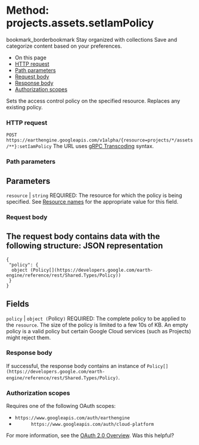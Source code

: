 
#  Method: projects.assets.setIamPolicy
bookmark_borderbookmark Stay organized with collections  Save and categorize content based on your preferences.
  * On this page
  * [HTTP request](https://developers.google.com/earth-engine/reference/rest/v1alpha/projects.assets/setIamPolicy#http-request)
  * [Path parameters](https://developers.google.com/earth-engine/reference/rest/v1alpha/projects.assets/setIamPolicy#path-parameters)
  * [Request body](https://developers.google.com/earth-engine/reference/rest/v1alpha/projects.assets/setIamPolicy#request-body)
  * [Response body](https://developers.google.com/earth-engine/reference/rest/v1alpha/projects.assets/setIamPolicy#response-body)
  * [Authorization scopes](https://developers.google.com/earth-engine/reference/rest/v1alpha/projects.assets/setIamPolicy#authorization-scopes)


Sets the access control policy on the specified resource. Replaces any existing policy.
### HTTP request
`POST https://earthengine.googleapis.com/v1alpha/{resource=projects/*/assets/**}:setIamPolicy`
The URL uses [gRPC Transcoding](https://google.aip.dev/127) syntax.
### Path parameters
Parameters  
---  
`resource` |  `string` REQUIRED: The resource for which the policy is being specified. See [Resource names](https://cloud.google.com/apis/design/resource_names) for the appropriate value for this field.  
### Request body
The request body contains data with the following structure:
JSON representation  
---  
```
{
 "policy": {
  object (Policy[](https://developers.google.com/earth-engine/reference/rest/Shared.Types/Policy))
 }
}
```
  
Fields  
---  
`policy` |  `object (`Policy[](https://developers.google.com/earth-engine/reference/rest/Shared.Types/Policy)`)` REQUIRED: The complete policy to be applied to the `resource`. The size of the policy is limited to a few 10s of KB. An empty policy is a valid policy but certain Google Cloud services (such as Projects) might reject them.  
### Response body
If successful, the response body contains an instance of `Policy[](https://developers.google.com/earth-engine/reference/rest/Shared.Types/Policy)`.
### Authorization scopes
Requires one of the following OAuth scopes:
  * `https://www.googleapis.com/auth/earthengine`
  * `      https://www.googleapis.com/auth/cloud-platform`


For more information, see the [OAuth 2.0 Overview](https://developers.google.com/identity/protocols/OAuth2).
Was this helpful?
